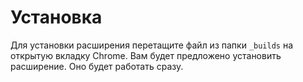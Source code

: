 # Установка

Для установки расширения перетащите файл из папки `_builds` на открытую вкладку Chrome. Вам будет предложено установить расширение. Оно будет работать сразу.
